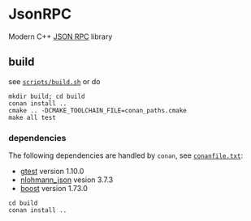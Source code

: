 # JsonRPC

Modern C++ [JSON RPC](https://www.jsonrpc.org/specification) library

## build

see [`scripts/build.sh`](scripts/build.sh) or do

```shell
mkdir build; cd build
conan install ..
cmake .. -DCMAKE_TOOLCHAIN_FILE=conan_paths.cmake
make all test
```

### dependencies

The following dependencies are handled by `conan`, see [`conanfile.txt`](conanfile.txt):

- [gtest](https://github.com/google/googletest) version 1.10.0
- [nlohmann_json](https://github.com/nlohmann/json) vesion 3.7.3
- [boost](https://www.boost.org) version 1.73.0
<!-- - [fmt](https://github.com/fmtlib/fmt) version 6.2.0 -->

``` shell
cd build
conan install ..
```
